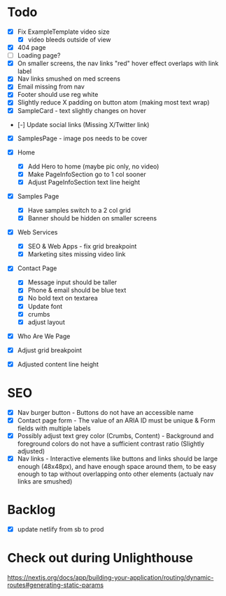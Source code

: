 # Todo
- [x] Fix ExampleTemplate video size
  - [x] video bleeds outside of view
- [x] 404 page
- [ ] Loading page?
- [x] On smaller screens, the nav links "red" hover effect overlaps with link label
- [x] Nav links smushed on med screens
- [x] Email missing from nav
- [x] Footer should use reg white
- [x] Slightly reduce X padding on button atom (making most text wrap)
- [x] SampleCard - text slightly changes on hover
- [-] Update social links (Missing X/Twitter link)
- [x] SamplesPage - image pos needs to be cover

- [x] Home
  - [x] Add Hero to home (maybe pic only, no video)
  - [x] Make PageInfoSection go to 1 col sooner
  - [x] Adjust PageInfoSection text line height

- [x] Samples Page
  - [x] Have samples switch to a 2 col grid
  - [x] Banner should be hidden on smaller screens

- [x] Web Services
  - [x] SEO & Web Apps - fix grid breakpoint
  - [x] Marketing sites missing video link

- [x] Contact Page
  - [x] Message input should be taller
  - [x] Phone & email should be blue text
  - [x] No bold text on textarea
  - [x] Update font
  - [x] crumbs
  - [x] adjust layout

- [x] Who Are We Page
 - [x] Adjust grid breakpoint
 - [x] Adjusted content line height

 # SEO
 <!-- Make sure these are actually resolved - rerun Unlighthouse -->
 - [x] Nav burger button - Buttons do not have an accessible name
 - [x] Contact page form - The value of an ARIA ID must be unique & Form fields with multiple labels
 - [x] Possibly adjust text grey color (Crumbs, Content) - Background and foreground colors do not have a sufficient contrast ratio (Slightly adjusted)
 - [x] Nav links - Interactive elements like buttons and links should be large enough (48x48px), and have enough space around them, to be easy enough to tap without overlapping onto other elements (actualy nav links are smushed)

# Backlog
- [x] update netlify from sb to prod

# Check out during Unlighthouse
https://nextjs.org/docs/app/building-your-application/routing/dynamic-routes#generating-static-params
